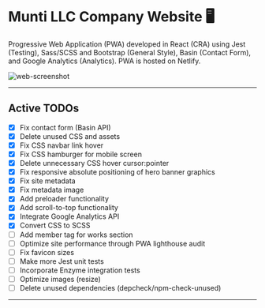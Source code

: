 # Munti LLC Company Website :desktop_computer:

Progressive Web Application (PWA) developed in React (CRA) using Jest (Testing), Sass/SCSS and Bootstrap (General Style), Basin (Contact Form), and Google Analytics (Analytics). PWA is hosted on Netlify.

![web-screenshot](https://user-images.githubusercontent.com/50670255/84215968-0f7eb580-aa96-11ea-91fd-0fda9b14acb5.png)

---

## Active TODOs

- [x] Fix contact form (Basin API)
- [x] Delete unused CSS and assets
- [x] Fix CSS navbar link hover
- [x] Fix CSS hamburger for mobile screen
- [x] Delete unnecessary CSS hover cursor:pointer
- [x] Fix responsive absolute positioning of hero banner graphics
- [x] Fix site metadata
- [x] Fix metadata image
- [x] Add preloader functionality
- [x] Add scroll-to-top functionality
- [x] Integrate Google Analytics API
- [x] Convert CSS to SCSS
- [ ] Add member tag for works section
- [ ] Optimize site performance through PWA lighthouse audit
- [ ] Fix favicon sizes
- [ ] Make more Jest unit tests
- [ ] Incorporate Enzyme integration tests
- [ ] Optimize images (resize)
- [ ] Delete unused dependencies (depcheck/npm-check-unused)

---
